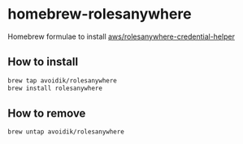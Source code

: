 # homebrew-rolesanywhere

Homebrew formulae to install [aws/rolesanywhere-credential-helper](https://github.com/aws/rolesanywhere-credential-helper)

## How to install

```bash
brew tap avoidik/rolesanywhere
brew install rolesanywhere
```

## How to remove

```bash
brew untap avoidik/rolesanywhere
```
